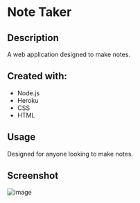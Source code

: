 # Note Taker

## Description
A web application designed to make notes.

## Created with:
* Node.js
* Heroku
* CSS
* HTML

## Usage
Designed for anyone looking to make notes.

## Screenshot
![image](https://user-images.githubusercontent.com/64335245/89132768-2cef5f00-d4dc-11ea-9748-6e760c09d4e2.png)
